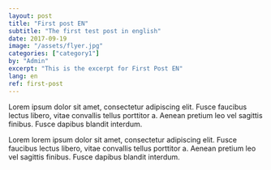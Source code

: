 ```yaml
---
layout: post
title: "First post EN"
subtitle: "The first test post in english"
date: 2017-09-19
image: "/assets/flyer.jpg"
categories: ["category1"]
by: "Admin"
excerpt: "This is the excerpt for First Post EN"
lang: en
ref: first-post
---
```


Lorem ipsum dolor sit amet, consectetur adipiscing elit. Fusce faucibus lectus libero, vitae convallis tellus porttitor a. Aenean pretium leo vel sagittis finibus. Fusce dapibus blandit interdum.

Lorem lorem ipsum dolor sit amet, consectetur adipiscing elit. Fusce faucibus lectus libero, vitae convallis tellus porttitor a. Aenean pretium leo vel sagittis finibus. Fusce dapibus blandit interdum.
